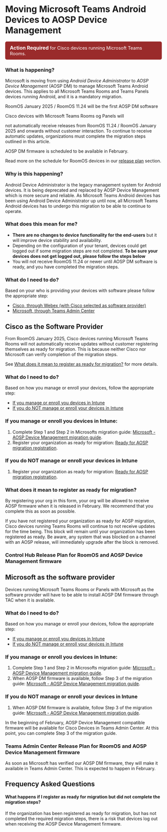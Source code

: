 # Moving Microsoft Teams Android Devices to AOSP Device Management

<!--
> [!CAUTION]
> Action required for devices with Cisco as the software provider. See the section Cisco collaboration devices for Microsoft Teams Rooms with Cisco as the software provider.-->

<div style="background-color: #9a2b2b;padding: 10px 15px;border-radius: 5px;font-size: 11pt;color: white;">
  <b style="font-size: 12pt;">Action Required</b> for Cisco devices running Microsoft Teams Rooms.</i>
  </div>  

### What is happening?
Microsoft is moving from using *Android Device Administrator* to *AOSP Device Management* (AOSP DM) to manage Microsoft Teams Android devices. This applies to all Microsoft Teams Rooms and Teams Panels devices running Android, and it is a mandatory migration. 

RoomOS January 2025 / RoomOS 11.24 will be the first AOSP DM software

Cisco devices with Microsoft Teams Rooms og Panels will 

not automatically receive releases from RoomOS 11.24 / RoomOS January 2025 and onwards without customer interaction. To continue to receive automatic updates, organizations must complete the migration steps outlined in this article. 

AOSP DM firmware is scheduled to be available in February.

Read more on the schedule for RoomOS devices in our [release plan](#cisco_sw_release_plan) section.

### Why is this happening?
Android Device Administrator is the legacy management system for Android devices. It is being deprecated and replaced by AOSP Device Management which is more secure and reliable. As Microsoft Teams Android devices has been using Android Device Administrator up until now, all Microsoft Teams Android devices has to undergo this migration to be able to continue to operate.

### What does this mean for me?
* **There are no changes to device functionality for the end-users** but it will improve device stability and availability.
* Depending on the configuration of your tenant, devices could get logged out if some migration steps are not completed. **To be sure your devices does not get logged out, please follow the steps below**
* You will not receive RoomOS 11.24 or newer until AOSP DM software is ready, and you have completed the migration steps.


### What do I need to do?
Based on your who is providing your devices with software please follow the appropriate step:
* [Cisco, through Webex (with Cisco selected as software provider)](#cisco_sw_provider)
* [Microsoft, through Teams Admin Center](#microsoft_sw_provider)

<!-- If you want to learn about the details, head down to our [FAQ](#faq) section. -->

## <a name="cisco_sw_provider"></a>Cisco as the Software Provider

From RoomOS January 2025, Cisco devices running Microsoft Teams Rooms will not automatically receive updates without customer registering themselves as ready for migration. This is because neither Cisco nor Microsoft can verify completion of the migration steps.

See [What does it mean to register as ready for migration?](#cisco_what_register) for more details.

### What do I need to do?
Based on how you manage or enroll your devices, follow the appropriate step:
* [If you manage or enroll you devices in Intune](#cisco_intune_managed)
* [If you do NOT manage or enroll your devices in Intune](#cisco_not_intune_managed)

### <a name="cisco_intune_managed"></a>If you manage or enroll you devices in Intune:

1. Complete Step 1 and Step 2 in Microsofts migration guide:
[Microsoft - AOSP Device Management migration guide](https://learn.microsoft.com/MicrosoftTeams/rooms/android-migration-guide).
2. Register your organization as ready for migration:
[Ready for AOSP migration registration](https://ciscocx.qualtrics.com/jfe/form/SV_eWIgDZWDYexwS3k).

### <a name="cisco_not_intune_managed"></a>If you do NOT manage or enroll your devices in Intune

1. Register your organization as ready for migration:
[Ready for AOSP migration registration](https://ciscocx.qualtrics.com/jfe/form/SV_eWIgDZWDYexwS3k).

### <a name="cisco_what_register"></a>What does it mean to register as ready for migration?

By registering your org in this form, your org will be allowed to receive AOSP firmware when it is released in February. We recommend that you complete this as soon as possible. 

If you have not registered your organization as ready for AOSP migration, Cisco devices running Teams Rooms will continue to not receive updates for the time being. This block will remain until your organization has been registered as ready. Be aware, any system that was blocked on a channel with an AOSP release, will immediately upgrade after the block is removed.

### <a name="cisco_sw_release_plan">Control Hub Release Plan for RoomOS and AOSP Device Management firmware

## <a name="microsoft_sw_provider"></a>Microsoft as the software provider

Devices running Microsoft Teams Rooms or Panels with Microsoft as the software provider will have to be able to install AOSP DM firmware through TAC when it is available.

### What do I need to do?
Based on how you manage or enroll your devices, follow the appropriate step:
* [If you manage or enroll you devices in Intune](#msft_intune_managed)
* [If you do NOT manage or enroll your devices in Intune](#msft_not_intune_managed)

### <a name="msft_intune_managed"></a>If you manage or enroll you devices in Intune:

1. Complete Step 1 and Step 2 in Microsofts migration guide:
[Microsoft - AOSP Device Management migration guide](https://learn.microsoft.com/MicrosoftTeams/rooms/android-migration-guide).
2. When AOSP DM firmware is available, follow Step 3 of the migration guide: [Microsoft - AOSP Device Management migration guide](https://learn.microsoft.com/MicrosoftTeams/rooms/android-migration-guide).

### <a name="msft_not_intune_managed"></a>If you do NOT manage or enroll your devices in Intune

1. When AOSP DM firmware is available, follow Step 3 of the migration guide: [Microsoft - AOSP Device Management migration guide](https://learn.microsoft.com/MicrosoftTeams/rooms/android-migration-guide).

In the beginning of February, AOSP Device Management compatible firmware will be available for Cisco Devices in Teams Admin Center. At this point, you can complete Step 3 of the migration guide. 

### <a name="cisco_sw_release_plan"></a>Teams Admin Center Release Plan for RoomOS and AOSP Device Management firmware

As soon as Microsoft has verified our AOSP DM firmware, they will make it available in Teams Admin Center. This is expected to happen in February.

## <a name="faq"></a>Frequency Asked Questions

#### What happens if I register as ready for migration but did not complete the migration steps?
If the organization has been registered as ready for migration, but has not completed the required migration steps, there is a risk that devices log out when receiving the AOSP Device Management firmware.